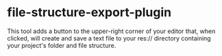# file-structure-export-plugin
 This tool adds a button to the upper-right corner of your editor that, when clicked, will create and save a text file to your res:// directory containing your project's folder and file structure.

